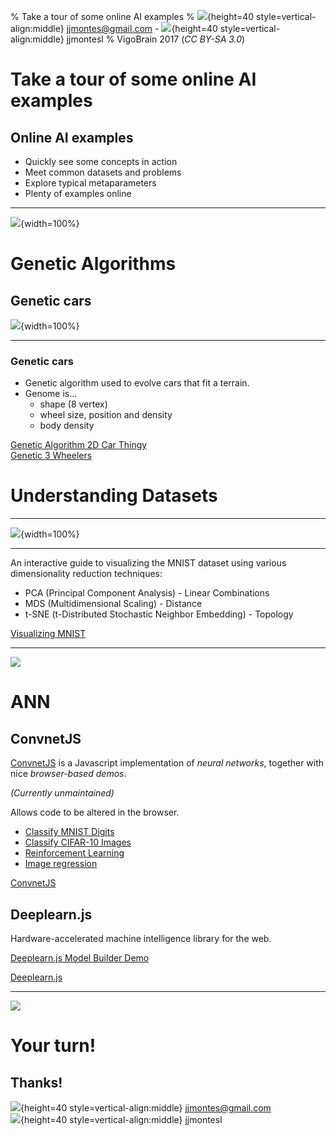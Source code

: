 % Take a tour of some online AI examples
% ![](./media/email-icon.png){height=40 style=vertical-align:middle} jjmontes@gmail.com - ![](./media/github-icon.png){height=40 style=vertical-align:middle} jjmontesl
% VigoBrain 2017 (*CC BY-SA 3.0*)


# Take a tour of some online AI examples

## Online AI examples

- Quickly see some concepts in action
- Meet common datasets and problems
- Explore typical metaparameters
- Plenty of examples online

---

![](./media/simpsons-someone-else-do-it.png){width=100%}

# Genetic Algorithms

## Genetic cars

![](./media/genetic-cars.png){width=100%}

---

### Genetic cars

- Genetic algorithm used to evolve cars that fit a terrain.
- Genome is...
    - shape (8 vertex)
    - wheel size, position and density
    - body density

[Genetic Algorithm 2D Car Thingy](http://rednuht.org/genetic_cars_2) \
[Genetic 3 Wheelers](http://www.whiletrue.it/genetic_3-wheelers/)


# Understanding Datasets

---

![](./media/mnist-dataset.png){width=100%}

---

An interactive guide to visualizing the MNIST dataset using
various dimensionality reduction techniques:

* PCA (Principal Component Analysis) - Linear Combinations
* MDS (Multidimensional Scaling) - Distance
* t-SNE (t-Distributed Stochastic Neighbor Embedding) - Topology

[Visualizing MNIST](http://colah.github.io/posts/2014-10-Visualizing-MNIST/)

---

![](./media/mnist-tsne.png)


# ANN

## ConvnetJS

[ConvnetJS](https://github.com/karpathy/convnetjs) is a Javascript implementation of *neural networks*, together with nice *browser-based demos*.

_(Currently unmaintained)_

Allows code to be altered in the browser.

* [Classify MNIST Digits](http://cs.stanford.edu/~karpathy/convnetjs/demo/mnist.html)
* [Classify CIFAR-10 Images](http://cs.stanford.edu/~karpathy/convnetjs/demo/cifar10.html)
* [Reinforcement Learning](http://cs.stanford.edu/people/karpathy/convnetjs/demo/rldemo.html)
* [Image regression](http://cs.stanford.edu/~karpathy/convnetjs/demo/image_regression.html)

[ConvnetJS](https://github.com/karpathy/convnetjs)

## Deeplearn.js

Hardware-accelerated machine intelligence library for the web.

[Deeplearn.js Model Builder Demo](https://deeplearnjs.org/demos/model-builder/)

[Deeplearn.js](https://deeplearnjs.org)

---

![](./media/deeplearnjs-model-builder.png)


# Your turn!

## Thanks!

![](./media/email-icon.png){height=40 style=vertical-align:middle} jjmontes@gmail.com \
![](./media/github-icon.png){height=40 style=vertical-align:middle} jjmontesl

